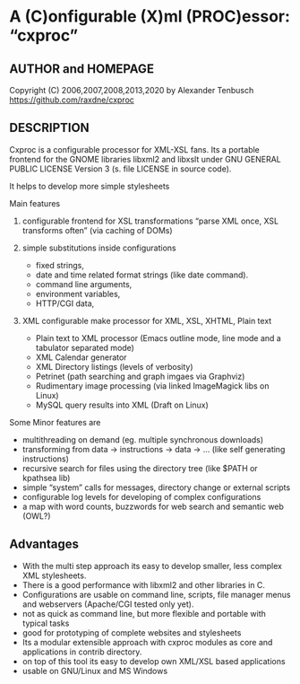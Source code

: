 
# A (C)onfigurable (X)ml (PROC)essor: “cxproc”

## AUTHOR and HOMEPAGE

Copyright (C) 2006,2007,2008,2013,2020 by Alexander Tenbusch <https://github.com/raxdne/cxproc>

## DESCRIPTION

Cxproc is a configurable processor for XML-XSL fans. Its a portable frontend for the GNOME libraries libxml2 and libxslt under GNU GENERAL PUBLIC LICENSE Version 3 (s. file LICENSE in source code).

It helps to develop more simple stylesheets

Main features
1) configurable frontend for XSL transformations “parse XML once, XSL   transforms often” (via caching of DOMs)
1) simple substitutions inside configurations
   - fixed strings,
   - date and time related format strings (like date command).
   - command line arguments,
   - environment variables,
   - HTTP/CGI data,


1) XML configurable make processor for XML, XSL, XHTML, Plain text
   - Plain text to XML processor (Emacs outline mode, line mode and a    tabulator separated mode)
   - XML Calendar generator
   - XML Directory listings (levels of verbosity)
   - Petrinet (path searching and graph imgaes via Graphviz)
   - Rudimentary image processing (via linked ImageMagick libs on Linux)
   - MySQL query results into XML (Draft on Linux)





Some Minor features are
- multithreading on demand (eg. multiple synchronous downloads)
- transforming from data → instructions → data → ... (like self   generating instructions)
- recursive search for files using the directory tree (like $PATH or   kpathsea lib)
- simple “system” calls for messages, directory change or external scripts
- configurable log levels for developing of complex configurations
- a map with word counts, buzzwords for web search and semantic web (OWL?)



## Advantages

- With the multi step approach its easy to develop smaller, less   complex XML stylesheets.
- There is a good performance with libxml2 and other libraries in C.
- Configurations are usable on command line, scripts, file manager menus and   webservers (Apache/CGI tested only yet).
- not as quick as command line, but more flexible and portable with typical tasks
- good for prototyping of complete websites and stylesheets
- Its a modular extensible approach with cxproc modules as core and   applications in contrib directory.
- on top of this tool its easy to develop own XML/XSL based applications
- usable on GNU/Linux and MS Windows

